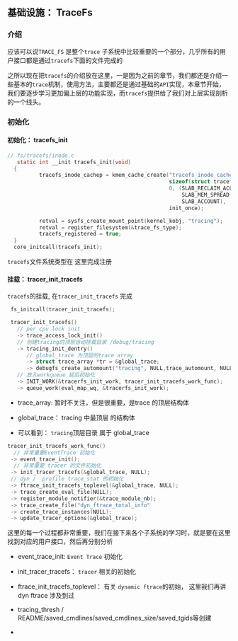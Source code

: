 ## 基础设施： TraceFs

### 介绍

应该可以说`TRACE_FS` 是整个`trace` 子系统中比较重要的一个部分，几乎所有的用户接口都是通过`tracefs`下面的文件完成的

之所以现在把`tracefs`的介绍放在这里，一是因为之前的章节，我们都还是介绍一些基本的`trace`机制，使用方法，主要都还是通过基础的`API`实现，本章节开始，我们要逐步学习更加偏上层的功能实现，而`tracefs`提供给了我们对上层实现剖析的一个线头。

### 初始化

#### 初始化： tracefs_init

```c
// fs/tracefs/inode.c
   static int __init tracefs_init(void)
  {
          tracefs_inode_cachep = kmem_cache_create("tracefs_inode_cache",
                                                   sizeof(struct tracefs_inode),
                                                   0, (SLAB_RECLAIM_ACCOUNT|
                                                       SLAB_MEM_SPREAD|
                                                       SLAB_ACCOUNT),
                                                   init_once);

          retval = sysfs_create_mount_point(kernel_kobj, "tracing");
          retval = register_filesystem(&trace_fs_type);
          tracefs_registered = true;
  }
  core_initcall(tracefs_init);
```

`tracefs`文件系统类型在 这里完成注册

#### 挂载： tracer_init_tracefs

`tracefs`的挂载, 在`tracer_init_tracefs` 完成

```c
 fs_initcall(tracer_init_tracefs);

 tracer_init_tracefs()
   // per cpu lock init 
   -> trace_access_lock_init() 
   // 创建tracing的顶层自动挂载目录 /debug/tracing
   -> tracing_init_dentry()  
      // global_trace 为顶层的trace array
      -> struct trace_array *tr = &global_trace;
      -> debugfs_create_automount("tracing", NULL,trace_automount, NULL)
   // 放入workqueue 延后初始化
   -> INIT_WORK(&tracerfs_init_work, tracer_init_tracefs_work_func);
   -> queue_work(eval_map_wq, &tracerfs_init_work);
```

- trace_array: 暂时不关注，但是很重要，是trace 的顶层结构体

- global_trace： tracing 中最顶层 的结构体

- 可以看到： `tracing`顶层目录 属于 global_trace 

```c
tracer_init_tracefs_work_func() 
  // 非常重要EventTrace 初始化
 -> event_trace_init();
  // 非常重要 tracer 的文件初始化 
 -> init_tracer_tracefs(&global_trace, NULL);
 // dyn /  profile trace_stat 的初始化
 -> ftrace_init_tracefs_toplevel(&global_trace, NULL);
 -> trace_create_eval_file(NULL);
 -> register_module_notifier(&trace_module_nb);
 -> trace_create_file("dyn_ftrace_total_info"
 -> create_trace_instances(NULL);
 -> update_tracer_options(&global_trace);
```

这里的每一个过程都非常重要，我们在接下来各个子系统的学习时，就是要在这里找到对应的用户接口，然后再分别分析

- event_trace_init:  `Event Trace` 初始化 

- init_tracer_tracefs： `tracer` 相关的初始化

- ftrace_init_tracefs_toplevel： 有关 `dynamic ftrace`的初始， 这里我们再讲dyn ftrace 涉及到过

- tracing_thresh / README/saved_cmdlines/saved_cmdlines_size/saved_tgids等创建

- 
